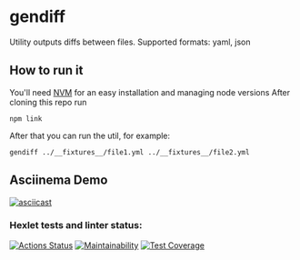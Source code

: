 # gendiff

Utility outputs diffs between files. Supported formats: yaml, json

## How to run it

You'll need [NVM](https://github.com/nvm-sh/nvm) for an easy installation and managing node versions
After cloning this repo run
```shell
npm link
```
After that you can run the util, for example:
```shell
gendiff ../__fixtures__/file1.yml ../__fixtures__/file2.yml 
```
## Asciinema Demo
[![asciicast](https://asciinema.org/a/5TbDPNB5HzPPMLLMYfPpZmUmT.svg)](https://asciinema.org/a/5TbDPNB5HzPPMLLMYfPpZmUmT)
### Hexlet tests and linter status:
[![Actions Status](https://github.com/flater1c/qa-auto-engineer-javascript-project-87/actions/workflows/hexlet-check.yml/badge.svg)](https://github.com/flater1c/qa-auto-engineer-javascript-project-87/actions) [![Maintainability](https://api.codeclimate.com/v1/badges/63b47457ef812d07dbe1/maintainability)](https://codeclimate.com/github/flater1c/qa-auto-engineer-javascript-project-87/maintainability) [![Test Coverage](https://api.codeclimate.com/v1/badges/63b47457ef812d07dbe1/test_coverage)](https://codeclimate.com/github/flater1c/qa-auto-engineer-javascript-project-87/test_coverage)

